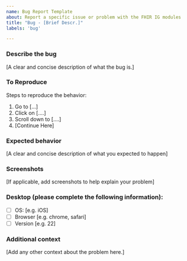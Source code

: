 ```yaml
---
name: Bug Report Template
about: Report a specific issue or problem with the FHIR IG modules
title: "Bug - [Brief Descr.]"
labels: 'bug'

---
```


### Describe the bug
[A clear and concise description of what the bug is.]

### To Reproduce
Steps to reproduce the behavior:
1. Go to [...]
2. Click on [....]
3. Scroll down to [....]
4. [Continue Here] 

### Expected behavior
[A clear and concise description of what you expected to happen]

### Screenshots
[If applicable, add screenshots to help explain your problem]

### Desktop (please complete the following information):
 - [ ] OS: [e.g. iOS]
 - [ ] Browser [e.g. chrome, safari]
 - [ ] Version [e.g. 22]

### Additional context
[Add any other context about the problem here.]
